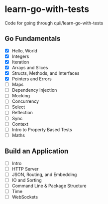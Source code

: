 # learn-go-with-tests
Code for going through quii/learn-go-with-tests

## Go Fundamentals
- [x] Hello, World 
- [x] Integers 
- [x] Iteration
- [x] Arrays and Slices
- [x] Structs, Methods, and Interfaces
- [x] Pointers and Errors
- [ ] Maps
- [ ] Dependency Injection
- [ ] Mocking
- [ ] Concurrency
- [ ] Select
- [ ] Reflection
- [ ] Sync
- [ ] Context
- [ ] Intro to Property Based Tests
- [ ] Maths

## Build an Application
- [ ] Intro
- [ ] HTTP Server
- [ ] JSON, Routing, and Embedding
- [ ] IO and Sorting
- [ ] Command Line & Package Structure
- [ ] Time
- [ ] WebSockets
